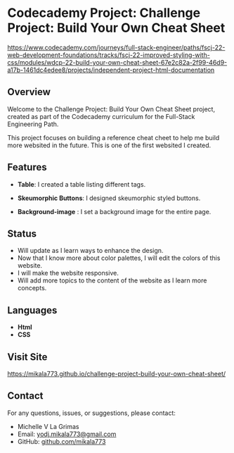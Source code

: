 # Codecademy Project: Challenge Project: Build Your Own Cheat Sheet

https://www.codecademy.com/journeys/full-stack-engineer/paths/fscj-22-web-development-foundations/tracks/fscj-22-improved-styling-with-css/modules/wdcp-22-build-your-own-cheat-sheet-67e2c82a-2f99-46d9-a17b-1461dc4edee8/projects/independent-project-html-documentation 

## Overview

Welcome to the Challenge Project: Build Your Own Cheat Sheet project, created as part of the Codecademy curriculum for the Full-Stack Engineering Path.

This project focuses on building a reference cheat cheet to help me build more websited in the future. This is one of the first websited I created.

## Features

- **Table**: I created a table listing different tags.

- **Skeumorphic Buttons**: I designed skeumorphic styled buttons.

- **Background-image** : I set a background image for the entire page.


## Status
- Will update as I learn ways to enhance the design.
- Now that I know more about color palettes, I will edit the colors of this website.
- I will make the website responsive.
- Will add more topics to the content of the website as I learn more concepts.

## Languages

- **Html**
- **CSS**

## Visit Site
https://mikala773.github.io/challenge-project-build-your-own-cheat-sheet/

## Contact

For any questions, issues, or suggestions, please contact:

- Michelle V La Grimas
- Email: yodj.mikala773@gmail.com
- GitHub: [github.com/mikala773](https://github.com/mikala773)

